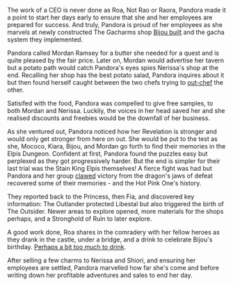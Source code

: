 The work of a CEO is never done as Roa, Not Rao or Raora, Pandora made it a point to start her days early to ensure that she and her employees are prepared for success. And truly, Pandora is proud of her employees as she marvels at newly constructed The Gacharms shop [Bijou built](https://youtu.be/i54lsw-XjDA?t=692) and the gacha system they implemented. 

Pandora called Mordan Ramsey for a butter she needed for a quest and is quite pleased by the fair price. Later on, Mordan would advertise her tavern but a potato path would catch Pandora's eyes spies Nerissa's shop at the end. Recalling her shop has the best potato salad, Pandora inquires about it but then found herself caught between the two chefs trying to [out-chef](https://youtu.be/i54lsw-XjDA?t=4654) the other.

Satisifed with the food, Pandora was compelled to give free samples, to both Mordan and Nerissa. Luckily, the voices in her head saved her and she realised  discounts and freebies would be the downfall of her business.

As she ventured out, Pandora noticed how her Revelation is stronger and would only get stronger from here on out. She would be put to the test as she, Mococo, Kiara, Bijou, and Mordan go forth to find their memories in the Elpis Dungeon. Confident at first, Pandora found the puzzles easy but perplexed as they got progressively harder. But the end is simpler for their last trial was the Stain King Elpis themselves! A fierce fight was had but Pandora and her group [clawed](https://youtu.be/i54lsw-XjDA?t=11045) victory from the dragon's jaws of defeat recovered some of their memories - and the Hot Pink One's history.

They reported back to the Princess, then Fia, and discovered key information: The Outlander protected Libestal but also triggered the birth of The Outsider. Newer areas to explore opened, more materials for the shops perhaps, and a Stronghold of Ruin to later explore.

A good work done, Roa shares in the comradery with her fellow heroes as they drank in the castle, under a bridge, and a drink to celebrate Bijou's birthday. [Perhaps a bit too much to drink](https://youtu.be/i54lsw-XjDA?t=15299).

After selling a few charms to Nerissa and Shiori, and ensuring her employees are settled, Pandora marvelled how far she's come and before writing down her profitable adventures and sales to end her day.